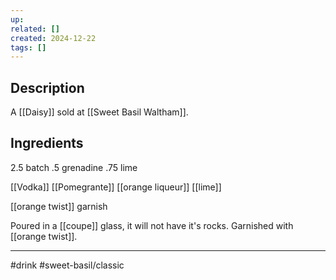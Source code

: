 ```yaml
---
up: 
related: []
created: 2024-12-22
tags: []
---
```


## Description

A [[Daisy]] sold at [[Sweet Basil Waltham]]. 
## Ingredients
2.5 batch
.5 grenadine 
.75 lime


[[Vodka]]
[[Pomegrante]]
[[orange liqueur]]
[[lime]]

[[orange twist]] garnish

Poured in a [[coupe]] glass, it will not have it's rocks. Garnished with [[orange twist]].


---
#drink
#sweet-basil/classic 